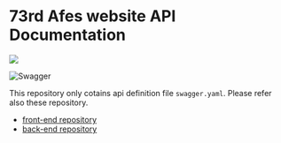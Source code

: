 # 73rd Afes website API Documentation
![](https://img.shields.io/badge/dynamic/yaml?color=007ec6&label=version&style=for-the-badge&query=$.info.version&url=https://raw.githubusercontent.com/afes-website/docs/develop/swagger.yaml)

![Swagger](https://img.shields.io/badge/-Swagger-6d9a00.svg?logo=swagger&logoColor=fff&style=flat-square)

This repository only cotains api definition file `swagger.yaml`.
Please refer also these repository.

- [front-end repository](https://github.com/afes-website/front)
- [back-end repository](https://github.com/afes-website/back)
